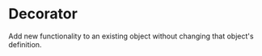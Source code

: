 # Decorator
Add new functionality to an existing object  without changing that object's definition.
